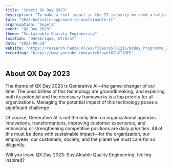 ```yaml
---
title: "Sogeti QX Day 2023"
description: "To make a real impact in the IT industry we need a holistic approach to sustainable IT."
talk: "2023-holistic-approach-to-sustainable-it"
organisation: "Sogeti"
event: "QX Day 2023"
theme: "Sustainable Quality Engineering"
location: "DeFabrique, Utrecht"
date: "2023-09-19"
website: "https://research.hanze.nl/ws/files/65751215/QXDay_Programma_2023-dag.pdf"
recording: "https://www.youtube.com/watch?v=el62UVItMFE"
---
```


## About QX Day 2023

The theme of QX Day 2023 is Generative AI—the game-changer of our time. The possibilities of this technology are groundbreaking, and exploring both its potential and the necessary frameworks is a top priority for all organizations. Managing the potential impact of this technology poses a significant challenge.

Of course, Generative AI is not the only item on organizational agendas. Innovations, transformations, improving customer experience, and enhancing or strengthening competitive positions are daily priorities. All of this must be done with sustainable impact—for the organization, our employees, our customers, society, and the planet we must care for so diligently.

Will you leave QX Day 2023: SustAInable Quality Engineering, feeling inspired?
